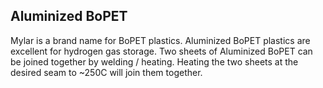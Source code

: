 ## Aluminized BoPET

Mylar is a brand name for BoPET plastics. Aluminized BoPET plastics are
excellent for hydrogen gas storage. Two sheets of Aluminized BoPET can be
joined together by welding / heating. Heating the two sheets at the
desired seam to ~250C will join them together.
